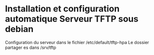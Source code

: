 # Installation et configuration automatique Serveur TFTP sous debian
Configuration du serveur dans le fichier /etc/default/tftp-hpa
Le dossier partager es dans /srv/tftp
